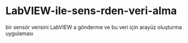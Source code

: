 # LabVIEW-ile-sens-rden-veri-alma
bir sensör verisini LabVIEW a gönderme ve bu veri için arayüz oluşturma uygulaması
